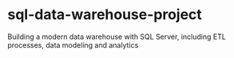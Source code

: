 # sql-data-warehouse-project
Building a modern data warehouse with SQL Server, including ETL processes, data modeling and analytics
